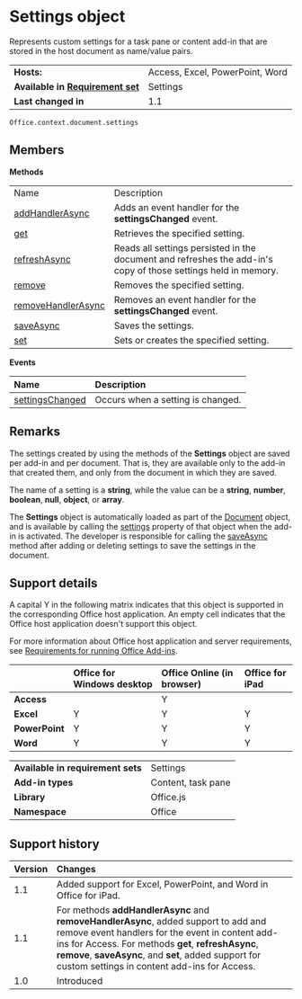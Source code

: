 
# Settings object
Represents custom settings for a task pane or content add-in that are stored in the host document as name/value pairs.

|||
|:-----|:-----|
|**Hosts:**|Access, Excel, PowerPoint, Word|
|**Available in [Requirement set](../../docs/overview/specify-office-hosts-and-api-requirements.md)**|Settings|
|**Last changed in**|1.1|

```
Office.context.document.settings
```


## Members


**Methods**

|||
|:-----|:-----|
|Name|Description|
|[addHandlerAsync](/reference/shared/settings.addhandlerasync.md)|Adds an event handler for the  **settingsChanged** event.|
|[get](/reference/shared/settings.get.md)|Retrieves the specified setting.|
|[refreshAsync](/reference/shared/settings.refreshasync.md)|Reads all settings persisted in the document and refreshes the add-in's copy of those settings held in memory.|
|[remove](/reference/shared/settings.remove.md)|Removes the specified setting.|
|[removeHandlerAsync](/reference/shared/settings.removehandlerasync.md)|Removes an event handler for the  **settingsChanged** event.|
|[saveAsync](/reference/shared/settings.saveasync.md)|Saves the settings.|
|[set](/reference/shared/settings.set.md)|Sets or creates the specified setting.|

**Events**


|**Name**|**Description**|
|:-----|:-----|
|[settingsChanged](/reference/shared/settings.settingschangedevent.md)|Occurs when a setting is changed.|

## Remarks

The settings created by using the methods of the  **Settings** object are saved per add-in and per document. That is, they are available only to the add-in that created them, and only from the document in which they are saved.

The name of a setting is a  **string**, while the value can be a  **string**,  **number**,  **boolean**,  **null**,  **object**, or  **array**.

The  **Settings** object is automatically loaded as part of the [Document](/reference/shared/document.md) object, and is available by calling the [settings](/reference/shared/document.settings.md) property of that object when the add-in is activated. The developer is responsible for calling the [saveAsync](/reference/shared/settings.saveasync.md) method after adding or deleting settings to save the settings in the document.


## Support details


A capital Y in the following matrix indicates that this object is supported in the corresponding Office host application. An empty cell indicates that the Office host application doesn't support this object.

For more information about Office host application and server requirements, see [Requirements for running Office Add-ins](../../docs/overview/requirements-for-running-office-add-ins.md).


||**Office for Windows desktop**|**Office Online (in browser)**|**Office for iPad**|
|:-----|:-----|:-----|:-----|
|**Access**||Y||
|**Excel**|Y|Y|Y|
|**PowerPoint**|Y|Y|Y|
|**Word**|Y|Y|Y|

|||
|:-----|:-----|
|**Available in requirement sets**|Settings|
|**Add-in types**|Content, task pane|
|**Library**|Office.js|
|**Namespace**|Office|

## Support history

|**Version**|**Changes**|
|:-----|:-----|
|1.1|Added support for Excel, PowerPoint, and Word in Office for iPad.|
|1.1|For methods **addHandlerAsync** and **removeHandlerAsync**, added support  to add and remove event handlers for the event in content add-ins for Access. For methods **get**, **refreshAsync**, **remove**, **saveAsync**, and **set**, added support for custom settings in content add-ins for Access.|
|1.0|Introduced|
